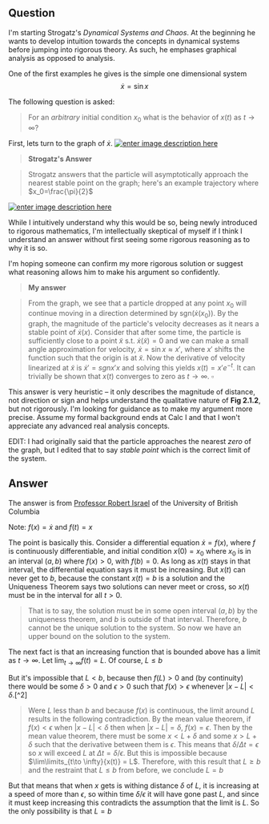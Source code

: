 ## Question

I'm starting Strogatz's *Dynamical Systems and Chaos*. At the beginning he wants to develop intuition towards the concepts in dynamical systems before jumping into rigorous theory. As such, he emphases graphical analysis as opposed to analysis. 

One of the first examples he gives is the simple one dimensional system $$\dot{x} = \sin x$$ 

The following question is asked:
> For an *arbitrary* initial condition $x_0$ what is the behavior of $x(t)$ as $t \to \infty$?


First, lets turn to the graph of $\dot{x}$. 
[![enter image description here][1]][1]

> **Strogatz's Answer**

> Strogatz answers that the particle will asymptotically approach the nearest stable point on the graph; here's an example trajectory where $x_0=\frac{\pi}{2}$

[![enter image description here][2]][2]

While I intuitively understand why this would be so, being newly introduced to rigorous mathematics, I'm intellectually skeptical of myself if I think I understand an answer without first seeing some rigorous reasoning as to why it is so.

I'm hoping someone can confirm my more rigorous solution or suggest what reasoning allows him to make his argument so confidently. 

> **My answer**

> From the graph, we see that a particle dropped at any point $x_0$ will continue moving in a direction determined by $\text{sgn}(\dot{x}(x_0))$. By the graph, the magnitude of the particle's velocity decreases as it nears a stable point of $\dot{x}(x)$. Consider that after some time, the particle is sufficiently close to a point $\tilde{x}$ s.t. $\dot{x}(\tilde{x})=0$ and we can make a small angle approximation for velocity, $\dot{x}=\sin x\approx x'$, where $x'$ shifts the function such that the origin is at $\tilde{x}$. Now the derivative of velocity linearized at $\tilde{x}$ is $\dot{x}'=sgn{x'}x$ and solving this yields $x(t)=x'e^{-t}$. It can trivially be shown that $x(t)$ converges to zero as $t \to \infty$. $\square$  

This answer is very heuristic – it only describes the magnitude of distance, not direction or sign and helps understand the qualitative nature of **Fig 2.1.2**, but not rigorously. I'm looking for guidance as to make my argument more precise. Assume my formal background ends at Calc I and that I won't appreciate any advanced real analysis concepts. 

EDIT: I had originally said that the particle approaches the nearest *zero* of the graph, but I edited that to say *stable point* which is the correct limit of the system. 

[1]: https://i.stack.imgur.com/yTsa9.png
[2]: https://i.stack.imgur.com/meIZ1.png



## Answer

The answer is from [Professor Robert Israel](http://math.stackexchange.com/users/8508/robert-israel) of the University of British Columbia

Note: $f(x)=\dot{x}$ and $f(t)=x$

The point is basically this.  Consider a differential equation $\dot{x} = f(x)$, where $f$ is continuously differentiable, and initial condition $x(0) = x_0$ where $x_0$ is in an interval $(a,b)$ where $f(x) > 0$, with $f(b) = 0$.  As long as $x(t)$ stays in that interval, the differential equation says it must be increasing.  But $x(t)$ can never get to $b$, because the constant $x(t)=b$ is a solution and the Uniqueness Theorem says two solutions can never meet or cross, so $x(t)$ must be in the interval for all $t > 0$. 

> That is to say, the solution must be in some open interval $(a,b)$ by the uniqueness theorem, and $b$ is outside of that interval. Therefore, $b$ cannot be the unique solution to the system. So now we have an upper bound on the solution to the system.

The next fact is that an increasing function that is bounded above has a limit as $t \to \infty$.  Let $\lim_{t \to \infty} f(t) = L$.  Of course, $L \le b$

But it's impossible that $L < b$, because then $f(L) > 0$ and (by continuity) there would be some $\delta > 0$ and $\epsilon > 0$ such that $f(x) > \epsilon$ whenever $|x - L| < \delta$.[^2] 

> Were $L$ less than $b$ and because $f(x)$ is continuous, the limit around $L$ results in the following contradiction.  By the mean value theorem, if $f(x) < \epsilon$ when $|x-L|<\delta$ then when $|x-L|=\delta$, $f(x)=\epsilon$. Then by the mean value theorem, there must be some $x<L+\delta$ and some $x>L+\delta$ such that the derivative between them is $\epsilon$. This means that $\delta / \Delta t = \epsilon$ so $x$ will exceed $L$ at $\Delta t = \delta / \epsilon$. But this is impossible because $\lim\limits_{t\to \infty}{x(t)} = L$. Therefore, with this result that $L \geq b$ and the restraint that $L \leq b$ from before, we conclude $L=b$

But that means that when  $x$ gets is withing distance $\delta$ of $L$, it is increasing at a speed of more than $\epsilon$, so within time $\delta/\epsilon$ it will have gone past $L$, and since it must keep increasing this contradicts the assumption that the limit is $L$.  So the only possibility is that $L = b$

